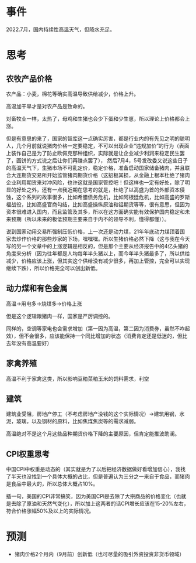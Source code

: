 # 事件

2022.7月，国内持续性高温天气，但降水充足。



# 思考

## 农牧产品价格

农产品：小麦，棉花等确实高温导致供给减少，价格上升。

高温加干旱才是对农产品是致命的。

对畜牧业一样，太热了，母鸡和生猪也会少下蛋和少生崽，所以理论上价格都会上涨。



但是有意思的来了，国家的智库这一点确实厉害，都是行业内的有先见之明的聪明人，几个月前就说猪肉价格一定要稳定，不可以出现企业“违规加价”的行为（表面上装作自己是为了防止欧佩克那种组织，实际就是让企业减少利润来稳定民生罢了，画饼的方式说之后让你们再赚点罢了）， 然后7月4，5号发改委又说这些日子的高温天气下，生猪市场不可乱定价，稳定价格，准备启动国家储备猪肉，并且联合大连期货交易所开始监管猪肉期货价格（这招极其损，从金融上根本杜绝了猪肉企业利用期货来对冲风险，也许这就是国家管控吧！但这样也一定有好处，除了明显的好处之外，还有一点我近期在思考的就是，杜绝了以高盛为首的外部资本侵蚀，这个系列的故事很多，比如希腊债务危机，比如阿根廷危机，比如高盛的罗斯福战役，比如高盛官商勾结，比如高盛操纵原油和铝期货等等，很有意思，但因为资本很难进入国内，而且监管及其多，所以在这方面确实能有效保护国内稳定和未来预期（所以未来的极低预期主要来自于内不的领导不利，懂得都懂））。

说到国家动用交易所强制压低价格，上一次还是动力煤，21年年底动力煤顶着国家去炒作价格的那些炒家的下场，嘿嘿嘿。所以生猪价格必然下降（这与我在今天写的另一个文章中的上涨逻辑是相反的，但是那个主要从经济报告中的4亿头猪的角度来分析（因为往年都是人均每年半头猪以上，而今年半头猪最多了，所以供给减少，价格应该上涨，但其实这个供给没有减少很多，再加上管控，完全可以实现继续下跌），所以价格完全可以创出新低。



## 动力煤和有色金属

高温->用电多->烧煤多->价格上涨

但是这个逻辑跟猪肉一样，国家是严厉调控的。

同样的，空调等家电也会需求增加（第一因为高温，第二因为消费券，虽然不咋起效），但不会很多，应该能保持一个同比增加的状态（消费肯定还是低迷的，但比去年没有高温要好）



## 家禽养殖

高温不利于家禽这类，所以影响豆粕菜粕玉米的饲料需求，利空



## 建筑

建筑业受阻，房地产停工（不考虑房地产没钱的这个实际情况）->建筑用钢，水泥，玻璃，以及钢材的原料，比如焦煤焦炭等的需求减弱。

高温绝对不是这个月这些品种期货价格下降的主要原因，但肯定能推波助澜。



## CPI权重思考

中国CPI中权重是动态的（其实就是为了以后把经济数据做好看增加信心），我找了半天也没找到一个具体大概的占比，但是普遍认为三分之一来自于食品，而猪肉是食品中最大的，所以总体大概占10%。

插一句，美国的CPI非常搞笑，因为美国CPI是去除了大宗商品的价格变化（也就是去除了原油和天然气变化），所以加上这两者的话CPI增长应该在15-20%左右，符合价格涨幅50%及以上的实际情况。







# 预测

- 猪肉价格2个月内（9月前）创新低（也可尽量的吸引外资投资非货币领域）